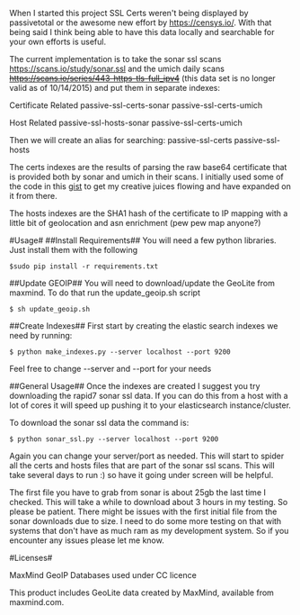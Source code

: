 When I started this project SSL Certs weren't being displayed by passivetotal or the awesome new effort by 
https://censys.io/. With that being said I think being able to have this data locally and searchable for your own 
efforts is useful.

The current implementation is to take the sonar ssl scans https://scans.io/study/sonar.ssl and the umich daily scans 
~~https://scans.io/series/443-https-tls-full_ipv4~~ (this data set is no longer valid as of 10/14/2015)
and put them in separate indexes:

Certificate Related
passive-ssl-certs-sonar
passive-ssl-certs-umich

Host Related
passive-ssl-hosts-sonar
passive-ssl-certs-umich

Then we will create an alias for searching:
passive-ssl-certs
passive-ssl-hosts

The certs indexes are the results of parsing the raw base64 certificate that is provided both by sonar and umich in 
their scans. I initially used some of the code in this <a href="https://gist.github.com/major/9606037">gist</a> 
to get my creative juices flowing and have expanded on it from there.

The hosts indexes are the SHA1 hash of the certificate to IP mapping with a little bit of geolocation and 
asn enrichment (pew pew map anyone?)

#Usage#
##Install Requirements##
You will need a few python libraries. Just install them with the following

`$sudo pip install -r requirements.txt `

##Update GEOIP##
You will need to download/update the GeoLite from maxmind. To do that run the update_geoip.sh script

`$ sh update_geoip.sh`

##Create Indexes##
First start by creating the elastic search indexes we need by running:

`$ python make_indexes.py --server localhost --port 9200 `

Feel free to change --server and --port for your needs

##General Usage##
Once the indexes are created I suggest you try downloading the rapid7 sonar ssl data. If you can do this from a host 
with a lot of cores it will speed up pushing it to your elasticsearch instance/cluster. 

To download the sonar ssl data the command is:

`$ python sonar_ssl.py --server localhost --port 9200`

Again you can change your server/port as needed. This will start to spider all the certs and hosts files that are part 
of the sonar ssl scans. This will take several days to run :) so have it going under screen will be helpful.

The first file you have to grab from sonar is about 25gb the last time I checked. This will take a while to download 
about 3 hours in my testing. So please be patient. There might be issues with the first initial file from the sonar 
downloads due to size. I need to do some more testing on that with systems that don't have as much ram as my development
system. So if you encounter any issues please let me know.

#Licenses#

MaxMind GeoIP Databases used under CC licence

This product includes GeoLite data created by MaxMind, available from maxmind.com.









